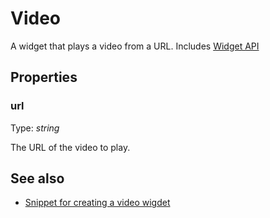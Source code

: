 ---
---
# Video
A widget that plays a video from a URL.
Includes [Widget API](Widget.md)

## Properties
### url
Type: *string*

The URL of the video to play.

## See also
- [Snippet for creating a video wigdet](https://github.com/eclipsesource/tabris-js/blob/v1.5.0/snippets/video/video.js)
